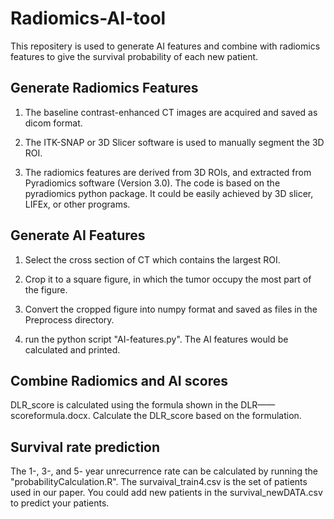 # Radiomics-AI-tool

This repositery is used to generate AI features and combine with radiomics features to give the survival probability of each new patient.

## Generate Radiomics Features

1. The baseline contrast-enhanced CT images are acquired and saved as dicom format.

2. The ITK-SNAP or 3D Slicer software is used to manually segment the 3D ROI.

3. The radiomics features are derived from 3D ROIs, and extracted from Pyradiomics software (Version 3.0). The code is based on the pyradiomics python package. It could be easily achieved by 3D slicer, LIFEx, or other programs.

## Generate AI Features

1. Select the cross section of CT which contains the largest ROI.

2. Crop it to a square figure, in which the tumor occupy the most part of the figure.

3. Convert the cropped figure into numpy format and saved as files in the Preprocess directory.

4. run the python script "AI-features.py". The AI features would be calculated and printed.

## Combine Radiomics and AI scores

DLR_score is calculated using the formula shown in the DLR——scoreformula.docx. Calculate the DLR_score based on the formulation.

## Survival rate prediction

The 1-, 3-, and 5- year unrecurrence rate can be calculated by running the "probabilityCalculation.R". The survaival_train4.csv is the set of patients used in our paper. You could add new patients in the survival_newDATA.csv to predict your patients.


